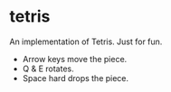 # tetris
An implementation of Tetris. Just for fun.

- Arrow keys move the piece.  
- Q & E rotates.  
- Space hard drops the piece.  
